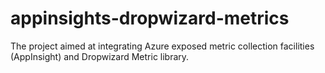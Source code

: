 # appinsights-dropwizard-metrics
The project aimed at integrating Azure exposed metric collection facilities (AppInsight) and Dropwizard Metric library.
